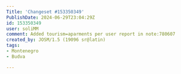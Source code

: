 ```yaml
---
Title: 'Changeset #153350349'
PublishDate: 2024-06-29T23:04:29Z
id: 153350349
user: soliMM
comment: Added tourism=aparments per user report in note:780607
created_by: JOSM/1.5 (19096 sr@latin)
tags:
- Montenegro
- Budva

---
```

